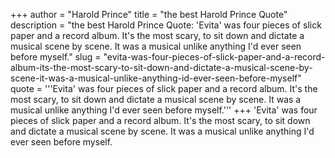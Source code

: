 +++
author = "Harold Prince"
title = "the best Harold Prince Quote"
description = "the best Harold Prince Quote: 'Evita' was four pieces of slick paper and a record album. It's the most scary, to sit down and dictate a musical scene by scene. It was a musical unlike anything I'd ever seen before myself."
slug = "evita-was-four-pieces-of-slick-paper-and-a-record-album-its-the-most-scary-to-sit-down-and-dictate-a-musical-scene-by-scene-it-was-a-musical-unlike-anything-id-ever-seen-before-myself"
quote = '''Evita' was four pieces of slick paper and a record album. It's the most scary, to sit down and dictate a musical scene by scene. It was a musical unlike anything I'd ever seen before myself.'''
+++
'Evita' was four pieces of slick paper and a record album. It's the most scary, to sit down and dictate a musical scene by scene. It was a musical unlike anything I'd ever seen before myself.
